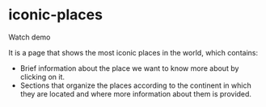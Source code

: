 # iconic-places
Watch demo

It is a page that shows the most iconic places in the world, which contains:
- Brief information about the place we want to know more about by clicking on it.
- Sections that organize the places according to the continent in which they are located and where more information about them is provided.
